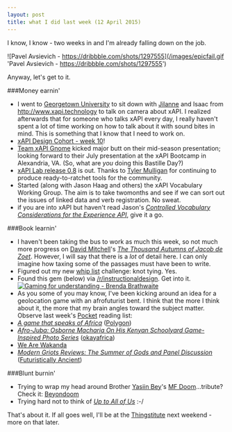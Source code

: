 ```yaml
---
layout: post
title: what I did last week (12 April 2015)
---
```


I know, I know - two weeks in and I'm already falling down on the job.

![Pavel Avsievich - https://dribbble.com/shots/1297555](/images/epicfail.gif 'Pavel Avsievich - https://dribbble.com/shots/1297555')

Anyway, let's get to it.

###Money earnin'

* I went to [Georgetown University](https://cct.georgetown.edu/) to sit down with [Jilanne](http://www.jilannedoom.com/research/) and Isaac from http://www.xapi.technology to talk on camera about xAPI. I realized afterwards that for someone who talks xAPI every day, I really haven't spent a lot of time working on how to talk about it with sound bites in mind. This is something that I know that I need to work on.
* [xAPI Design Cohort - week 10](https://groups.google.com/a/adlnet.gov/forum/#!forum/xapi-design)! 
 * [Team xAPI Gnome](https://twitter.com/xapignome) kicked major butt on their mid-season presentation; looking forward to their July presentation at the xAPI Bootcamp in Alexandria, VA. (So, what are *you* doing this Bastille Day?) 
 * [xAPI Lab release 0.8](https://github.com/adlnet/xapi-lab) is out. Thanks to [Tyler Mulligan](https://twitter.com/TylerADL) for continuing to produce ready-to-ratchet tools for the community.
* Started (along with Jason Haag and others) the xAPI Vocabulary Working Group. The aim is to take twomonths and see if we can sort out the issues of linked data and verb registration. No sweat.
 * if you are into xAPI but haven't read Jason's [*Controlled Vocabulary Considerations for the Experience API*](https://docs.google.com/a/adlnet.gov/document/d/1zBPKryuF1tXHTI-AYjXd0ctdWoq4o4P-Uq9SAhJfus0/edit?pli=1#), give it a go.

###Book learnin'
* I haven't been taking the bus to work as much this week, so not much more progress on [David Mitchell](http://en.wikipedia.org/wiki/David_Mitchell_%28author%29)'s [*The Thousand Autumns of Jacob de Zoet*](http://en.wikipedia.org/wiki/The_Thousand_Autumns_of_Jacob_de_Zoet). However, I will say that there is a *lot* of detail here. I can only imagine how taxing some of the passages must have been to write.
* Figured out my new [whip list](http://craigwiggins.github.io/the-whip/) challenge: knot tying. Yes.
* Found this gem (below) via [/r/instructionaldesign](http://www.reddit.com/r/instructionaldesign). Get into it.
[![Gaming for understanding - Brenda Brathwaite](http://img.youtube.com/vi/lH83NyjoXbU/0.jpg)](http://www.youtube.com/watch?v=lH83NyjoXbU)
* As you some of you may know, I've been kicking around an idea for a geolocation game with an afrofuturist bent. I think that the more I think about it, the more that my brain angles toward the subject matter. Observe last week's [Pocket](http://www.getpocket.com) reading list:
 * [*A game that speaks of Africa*](http://www.polygon.com/2015/3/30/8297515/africa-draft) ([Polygon](http://www.polygon.com/2015/3/30/8297515/africa-draft))
 * [*Afro-Juba: Osborne Macharia On His Kenyan Schoolyard Game-Inspired Photo Series*](http://www.okayafrica.com/news/afro-juba-kenyan-photographer-osborne-macharia) ([okayafrica](http://www.okayafrica.com/news/afro-juba-kenyan-photographer-osborne-macharia))
 * [We Are Wakanda](http://www.wearewakanda.com/)
 * [*Modern Griots Reviews: The Summer of Gods and Panel Discussion*](http://futuristicallyancient.com/2014/10/29/modern-griots-reviews-the-summer-of-gods-and-panel-discussion/) ([Futuristically Ancient](http://futuristicallyancient.com/about-page/))

###Blunt burnin'
* Trying to wrap my head around Brother [Yasiin Bey](http://en.wikipedia.org/wiki/Mos_Def)'s [MF Doom](http://en.wikipedia.org/wiki/MF_Doom)...tribute? Check it: [Beyondoom](https://www.youtube.com/playlist?list=PLiWxhIGRxPrAnv3VtZKU9g1vGnlhq78VM)
* Trying hard not to think of [*Up to All of Us*](http://uptoallof.us/) :-/

That's about it. If all goes well, I'll be at the [Thingstitute](http://mcinnovationlab.com/tag/thingstitute/) next weekend - more on that later.